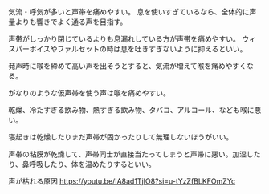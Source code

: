 気流・呼気が多いと声帯を痛めやすい。
息を使いすぎているなら、全体的に声量よりも響きでよく通る声を目指す。

声帯がしっかり閉じているよりも息漏れしている方が声帯を痛めやすい。
ウィスパーボイスやファルセットの時は息を吐きすぎないように抑えるといい。

発声時に喉を締めて高い声を出そうとすると、気流が増えて喉を痛めやすくなる。

がなりのような仮声帯を使う声は喉を痛めやすい。

乾燥、冷たすぎる飲み物、熱すぎる飲み物、タバコ、アルコール、なども喉に悪い。

寝起きは乾燥したりまだ声帯が固かったりして無理しないほうがいい。

声帯の粘膜が乾燥して、声帯同士が直接当たってしまうと声帯に悪い。加湿したり、鼻呼吸したり、体を温めたりするといい。

声が枯れる原因
https://youtu.be/IA8ad1TjIO8?si=u-tYzZfBLKFOmZYc
